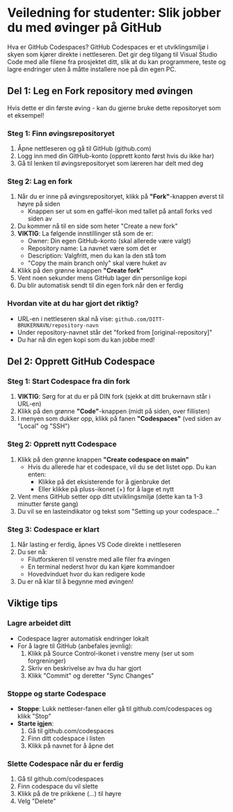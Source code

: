 # Veiledning for studenter: Slik jobber du med øvinger på GitHub

Hva er GitHub Codespaces?
GitHub Codespaces er et utviklingsmiljø i skyen som kjører direkte i nettleseren. Det gir deg tilgang til Visual Studio Code med alle filene 
fra prosjektet ditt, slik at du kan programmere, teste og lagre endringer uten å måtte installere noe på din egen PC.

## Del 1: Leg en Fork repository med øvingen

Hvis dette er din første øving - kan du gjerne bruke dette repositoryet som et eksempel!

### Steg 1: Finn øvingsrepositoryet
1. Åpne nettleseren og gå til GitHub (github.com)
2. Logg inn med din GitHub-konto (opprett konto først hvis du ikke har)
3. Gå til lenken til øvingsrepositoryet som læreren har delt med deg

### Steg 2: Lag en fork
1. Når du er inne på øvingsrepositoryet, klikk på **"Fork"**-knappen øverst til høyre på siden
   - Knappen ser ut som en gaffel-ikon med tallet på antall forks ved siden av
2. Du kommer nå til en side som heter "Create a new fork"
3. **VIKTIG**: La følgende innstillinger stå som de er:
   - Owner: Din egen GitHub-konto (skal allerede være valgt)
   - Repository name: La navnet være som det er
   - Description: Valgfritt, men du kan la den stå tom
   - "Copy the main branch only" skal være huket av
4. Klikk på den grønne knappen **"Create fork"**
5. Vent noen sekunder mens GitHub lager din personlige kopi
6. Du blir automatisk sendt til din egen fork når den er ferdig

### Hvordan vite at du har gjort det riktig?
- URL-en i nettleseren skal nå vise: `github.com/DITT-BRUKERNAVN/repository-navn`
- Under repository-navnet står det "forked from [original-repository]"
- Du har nå din egen kopi som du kan jobbe med!

## Del 2: Opprett GitHub Codespace

### Steg 1: Start Codespace fra din fork
1. **VIKTIG**: Sørg for at du er på DIN fork (sjekk at ditt brukernavn står i URL-en)
2. Klikk på den grønne **"Code"**-knappen (midt på siden, over fillisten)
3. I menyen som dukker opp, klikk på fanen **"Codespaces"** (ved siden av "Local" og "SSH")

### Steg 2: Opprett nytt Codespace
1. Klikk på den grønne knappen **"Create codespace on main"**
   - Hvis du allerede har et codespace, vil du se det listet opp. Du kan enten:
     - Klikke på det eksisterende for å gjenbruke det
     - Eller klikke på pluss-ikonet (+) for å lage et nytt
2. Vent mens GitHub setter opp ditt utviklingsmiljø (dette kan ta 1-3 minutter første gang)
3. Du vil se en lasteindikator og tekst som "Setting up your codespace..."

### Steg 3: Codespace er klart
1. Når lasting er ferdig, åpnes VS Code direkte i nettleseren
2. Du ser nå:
   - Filutforskeren til venstre med alle filer fra øvingen
   - En terminal nederst hvor du kan kjøre kommandoer
   - Hovedvinduet hvor du kan redigere kode
3. Du er nå klar til å begynne med øvingen!

## Viktige tips

### Lagre arbeidet ditt
- Codespace lagrer automatisk endringer lokalt
- For å lagre til GitHub (anbefales jevnlig):
  1. Klikk på Source Control-ikonet i venstre meny (ser ut som forgreninger)
  2. Skriv en beskrivelse av hva du har gjort
  3. Klikk "Commit" og deretter "Sync Changes"

### Stoppe og starte Codespace
- **Stoppe**: Lukk nettleser-fanen eller gå til github.com/codespaces og klikk "Stop"
- **Starte igjen**: 
  1. Gå til github.com/codespaces
  2. Finn ditt codespace i listen
  3. Klikk på navnet for å åpne det

### Slette Codespace når du er ferdig
1. Gå til github.com/codespaces
2. Finn codespace du vil slette
3. Klikk på de tre prikkene (...) til høyre
4. Velg "Delete"
